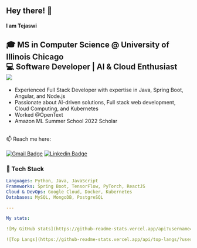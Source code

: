 ## Hey there! 👋

#### I am Tejaswi
🎓 **MS in Computer Science** @ University of Illinois Chicago  
💻 **Software Developer** | **AI & Cloud Enthusiast**  
![](https://komarev.com/ghpvc/?username=Tejaswi2907&color=green)
---
- Experienced Full Stack Developer with expertise in Java, Spring Boot, Angular, and Node.js
- Passionate about AI-driven solutions, Full stack web development, Cloud Computing, and Kubernetes
- Worked @OpenText
- Amazon ML Summer School 2022 Scholar


\
📫 Reach me here: 
\
\
[![Gmail Badge](https://img.shields.io/badge/-tejaswivelaga@gmail.com-c14438?style=for-the-badge&logo=Gmail&logoColor=white&link=mailto:tejaswivelaga@gmail.com)](mailto:tejaswivelaga@gmail.com)
[![Linkedin Badge](https://img.shields.io/badge/LinkedIn-0077B5?style=for-the-badge&logo=linkedin&logoColor=white)](https://www.linkedin.com/in/tejaswi-velaga/)



### 🚀 Tech Stack  
```yaml
Languages: Python, Java, JavaScript  
Frameworks: Spring Boot, TensorFlow, PyTorch, ReactJS  
Cloud & DevOps: Google Cloud, Docker, Kubernetes  
Databases: MySQL, MongoDB, PostgreSQL  

---

My stats:

![My GitHub stats](https://github-readme-stats.vercel.app/api?username=Tejaswi2907&show_icons=true&theme=highcontrast)

![Top Langs](https://github-readme-stats.vercel.app/api/top-langs/?username=Tejaswi2907&layout=compact)




